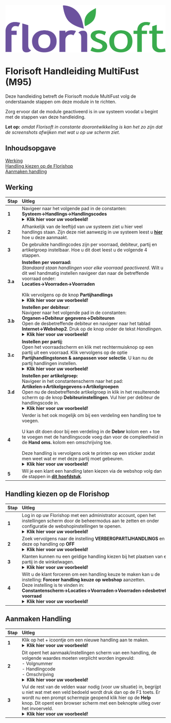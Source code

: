 <img src="../../fslogo.png" alt="Florisoft Corporate Logo">

# Florisoft Handleiding MultiFust (M95)

Deze handleiding betreft de Florisoft module MultiFust volg de onderstaande stappen om deze module in te richten.

Zorg ervoor dat de module geactiveerd is in uw systeem voodat u begint met de stappen van deze handleiding. 

**Let op:** *omdat Florisoft in constante doorontwikkeling is kan het zo zijn dat de screenshots afwijken met wat u op uw scherm ziet.*

## Inhoudsopgave

[Werking](#werking)  
[Handling kiezen op de Florishop](#handling-kiezen-op-de-florishop)  
[Aanmaken handling](#aanmaken-handling)  

## Werking

|Stap|Uitleg|
|:--|:--|
|**1**|Navigeer naar het volgende pad in de constanten:<Br>**Systeem→Handlings→Handlingscodes**<details><summary><b>Klik hier voor uw voorbeeld!</b></summary><img src="Media/image1.png"></details>|
|**2**|Afhankelijk van de leeftijd van uw systeem ziet u hier veel handlings staan. Zijn deze niet aanwezig in uw systeem leest u **[hier](#aanmaken-handling)** hoe u deze aanmaakt. |
|**3**|De gebruikte handlingcodes zijn per voorraad, debiteur, partij en artikelgroep instelbaar. Hoe u dit doet leest  u de volgende 4 stappen.|
|**3.a**|**Instellen per voorraad:**<br>*Standaard staan handlingen voor elke voorraad geactiveerd*. Wilt u dit wel handmatig instellen navigeer dan naar de betreffende voorraad onder:<br>**Locaties→Voorraden→Voorraden**<br><br>Klik vervolgens op de knop **Partijhandlings** <details><summary><b>Klik hier voor uw voorbeeld!</b></summary><img src="Media/image3.png"></details>|
|**3.b**|**Instellen per debiteur**:<br>Navigeer naar het volgende pad in de constanten:<br>**Organen→Debiteur gegevens→Debiteuren**<br> Open de desbetreffende debiteur en navigeer naar het tablad **Internet→Webshop2**. Druk op de knop onder de tekst *Handlingen*.<details><summary><b>Klik hier voor uw voorbeeld!</b></summary><img src="Media/image11.png"></details>|
|**3.c**|**Instellen per partij**: <br>Open het voorraadscherm en klik met rechtermuisknop op een partij uit een voorraad. Klik vervolgens op de optie **Partijhandlingstonen & aanpassen voor selectie**. U kan nu de partij handlingen instellen. <details><summary><b>Klik hier voor uw voorbeeld!</b></summary><img src="Media/image4.png"></details>|
|**3.d**|**Instellen per artikelgroep:**<br>Navigeer in het constantenscherm naar het pad:<br>**Artikelen→Artikelgegevens→Artikelgroepen**<br>Open nu de desbetreffende artikelgroep in klik in het resulterende scherm op de knop **Debiteurinstellingen**. Vul hier per debiteur de handlingscode in.<details><summary><b>Klik hier voor uw voorbeeld!</b></summary><img src="Media/imag14.png"></details>|
|**4**|Verder is het ook mogelijk om bij een verdeling een handling toe te voegen.<Br><br> U kan dit doen door bij een verdeling in de **Debnr** kolom een + toe te voegen met de handlingscode voeg dan voor de compleetheid in de **Hand oms.** kolom een omschrijving toe.<br><Br>Deze handling is vervolgens ook te printen op een sticker zodat men weet wat er met deze partij moet gebeuren.<details><summary><b>Klik hier voor uw voorbeeld!</b></summary><img src="Media/image12.png"></details> |
|**5**|Wil je een klant een handling laten kiezen via de webshop volg dan de stappen in **[dit hoofdstuk](#handling-kiezen-op-de-florishop)**.|

## Handling kiezen op de Florishop

|Stap|Uitleg|
|:--|:--|
|**1**|Log in op uw Florishop met een administrator account, open het instellingen scherm door de beheermodus aan te zetten en onder configuratie de webshopinstellingen te openen.<details><summary><b>Klik hier voor uw voorbeeld!</b></summary><img src="Media/image15.png"></details>|
|**2**|Zoek vervolgens naar de instelling **VERBERGPARTIJHANDLINGS** en zet deze op handling op **OFF**<details><summary><b>Klik hier voor uw voorbeeld!</b></summary><img src="Media/image7.png"></details>|
|**3**|Klanten kunnen nu een geldige handling kiezen bij het plaatsen van een partij in de winkelwagen. <details><summary><b>Klik hier voor uw voorbeeld!</b></summary><img src="Media/image8.png"></details>|
|**4**|Wilt u de klant forceren om een handling keuze te maken kan u de instelling: **Forceer handling keuze op webshop** aanzetten.<Br>Deze instelling is te vinden in:<br>**Constantenscherm→Locaties→Voorraden→Voorraden→desbetreffende voorraad**<details><summary><b>Klik hier voor uw voorbeeld!</b></summary><img src="Media/image14.png"></details> |

## Aanmaken Handling

|Stap|Uitleg|
|:--|:--|
|**1**|Klik op het + icoontje om een nieuwe handling aan te maken. <details><summary><b>Klik hier voor uw voorbeeld!</b></summary><img src="Media/image9.png"></details>|
|**2**|Dit opent het aanmaak/instellingen scherm van een handling, de volgende waardes moeten verplicht worden ingevuld:<br>- Volgnummer<br>- Handlingcode <br>- Omschrijving<details><summary><b>Klik hier voor uw voorbeeld!</b></summary><img src="Media/image2.png"></details>|
|**3**|Vul de rest van de velden waar nodig (voor uw situatie) in, begrijpt u niet wat met een veld bedoeld wordt druk dan op de F1 toets. Er wordt nu een prompt schermpje geopend klik hier op de **Help** knop. Dit opent een browser scherm met een beknopte uitleg over het invoerveld.<details><summary><b>Klik hier voor uw voorbeeld!</b></summary><img src="Media/image10.png"></details>|

